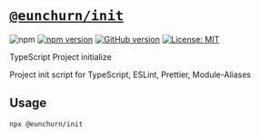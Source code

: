# [`@eunchurn/init`](https://github.com/eunchurn/packages/packages/1490281)

![npm](https://img.shields.io/npm/dw/@eunchurn%2Finit) [![npm version](https://badge.fury.io/js/@eunchurn%2Finit.svg)](https://badge.fury.io/js/@eunchurn%2Finit) [![GitHub version](https://badge.fury.io/gh/eunchurn%2Fpackages.svg)](https://badge.fury.io/gh/eunchurn%2Fpackages) [![License: MIT](https://img.shields.io/badge/License-MIT-yellow.svg)](https://opensource.org/licenses/MIT)

TypeScript Project initialize

Project init script for TypeScript, ESLint, Prettier, Module-Aliases

## Usage

```sh
npx @eunchurn/init
```
